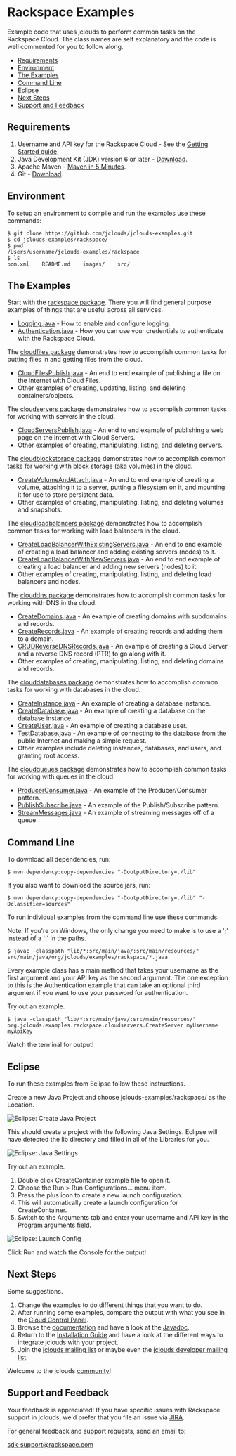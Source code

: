 # Rackspace Examples
Example code that uses jclouds to perform common tasks on the Rackspace Cloud. The class names are self explanatory and the code is well commented for you to follow along.

- [Requirements](#requirements)
- [Environment](#environment)
- [The Examples](#the-examples)
- [Command Line](#command-line)
- [Eclipse](#eclipse)
- [Next Steps](#next-steps)
- [Support and Feedback](#support-and-feedback)

## Requirements

1. Username and API key for the Rackspace Cloud - See the [Getting Started guide](http://www.jclouds.org/documentation/quickstart/rackspace/).
1. Java Development Kit (JDK) version 6 or later - [Download](http://www.oracle.com/technetwork/java/javase/downloads/index.html).
1. Apache Maven - [Maven in 5 Minutes](http://maven.apache.org/guides/getting-started/maven-in-five-minutes.html).
1. Git - [Download](http://git-scm.com/downloads).

## Environment
To setup an environment to compile and run the examples use these commands:

```
$ git clone https://github.com/jclouds/jclouds-examples.git
$ cd jclouds-examples/rackspace/
$ pwd
/Users/username/jclouds-examples/rackspace
$ ls
pom.xml    README.md    images/    src/
```

## The Examples

Start with the [rackspace package](https://github.com/jclouds/jclouds-examples/tree/master/rackspace/src/main/java/org/jclouds/examples/rackspace). There you will find general purpose examples of things that are useful across all services.

  * [Logging.java](https://github.com/jclouds/jclouds-examples/blob/master/rackspace/src/main/java/org/jclouds/examples/rackspace/Logging.java) - How to enable and configure logging.
  * [Authentication.java](https://github.com/jclouds/jclouds-examples/blob/master/rackspace/src/main/java/org/jclouds/examples/rackspace/Authentication.java) - How you can use your credentials to authenticate with the Rackspace Cloud.

The [cloudfiles package](https://github.com/jclouds/jclouds-examples/tree/master/rackspace/src/main/java/org/jclouds/examples/rackspace/cloudfiles) demonstrates how to accomplish common tasks for putting files in and getting files from the cloud.

  * [CloudFilesPublish.java](https://github.com/jclouds/jclouds-examples/blob/master/rackspace/src/main/java/org/jclouds/examples/rackspace/cloudfiles/CloudFilesPublish.java) - An end to end example of publishing a file on the internet with Cloud Files.
  * Other examples of creating, updating, listing, and deleting containers/objects.

The [cloudservers package](https://github.com/jclouds/jclouds-examples/tree/master/rackspace/src/main/java/org/jclouds/examples/rackspace/cloudservers) demonstrates how to accomplish common tasks for working with servers in the cloud.  

  * [CloudServersPublish.java](https://github.com/jclouds/jclouds-examples/blob/master/rackspace/src/main/java/org/jclouds/examples/rackspace/cloudservers/CloudServersPublish.java) - An end to end example of publishing a web page on the internet with Cloud Servers.
  * Other examples of creating, manipulating, listing, and deleting servers.

The [cloudblockstorage package](https://github.com/jclouds/jclouds-examples/tree/master/rackspace/src/main/java/org/jclouds/examples/rackspace/cloudblockstorage) demonstrates how to accomplish common tasks for working with block storage (aka volumes) in the cloud.  

  * [CreateVolumeAndAttach.java](https://github.com/jclouds/jclouds-examples/blob/master/rackspace/src/main/java/org/jclouds/examples/rackspace/cloudblockstorage/CreateVolumeAndAttach.java) - An end to end example of creating a volume, attaching it to a server, putting a filesystem on it, and mounting it for use to store persistent data.
  * Other examples of creating, manipulating, listing, and deleting volumes and snapshots.

The [cloudloadbalancers package](https://github.com/jclouds/jclouds-examples/tree/master/rackspace/src/main/java/org/jclouds/examples/rackspace/cloudloadbalancers) demonstrates how to accomplish common tasks for working with load balancers in the cloud.  

  * [CreateLoadBalancerWithExistingServers.java](https://github.com/jclouds/jclouds-examples/blob/master/rackspace/src/main/java/org/jclouds/examples/rackspace/cloudloadbalancers/CreateLoadBalancerWithExistingServers.java) - An end to end example of creating a load balancer and adding existing servers (nodes) to it.
  * [CreateLoadBalancerWithNewServers.java](https://github.com/jclouds/jclouds-examples/blob/master/rackspace/src/main/java/org/jclouds/examples/rackspace/cloudloadbalancers/CreateLoadBalancerWithNewServers.java) - An end to end example of creating a load balancer and adding new servers (nodes) to it.
  * Other examples of creating, manipulating, listing, and deleting load balancers and nodes.

The [clouddns package](https://github.com/jclouds/jclouds-examples/tree/master/rackspace/src/main/java/org/jclouds/examples/rackspace/clouddns) demonstrates how to accomplish common tasks for working with DNS in the cloud.  

  * [CreateDomains.java](https://github.com/jclouds/jclouds-examples/blob/master/rackspace/src/main/java/org/jclouds/examples/rackspace/clouddns/CreateDomains.java) - An example of creating domains with subdomains and records.
  * [CreateRecords.java](https://github.com/jclouds/jclouds-examples/blob/master/rackspace/src/main/java/org/jclouds/examples/rackspace/clouddns/CreateRecords.java) - An example of creating records and adding them to a domain.
  * [CRUDReverseDNSRecords.java](https://github.com/jclouds/jclouds-examples/blob/master/rackspace/src/main/java/org/jclouds/examples/rackspace/clouddns/CRUDReverseDNSRecords.java) - An example of creating a Cloud Server and a reverse DNS record (PTR) to go along with it.
  * Other examples of creating, manipulating, listing, and deleting domains and records.

The [clouddatabases package](https://github.com/jclouds/jclouds-examples/tree/master/rackspace/src/main/java/org/jclouds/examples/rackspace/clouddatabases) demonstrates how to accomplish common tasks for working with databases in the cloud.  

  * [CreateInstance.java](https://github.com/jclouds/jclouds-examples/blob/master/rackspace/src/main/java/org/jclouds/examples/rackspace/clouddatabases/CreateInstance.java) - An example of creating a database instance.
  * [CreateDatabase.java](https://github.com/jclouds/jclouds-examples/blob/master/rackspace/src/main/java/org/jclouds/examples/rackspace/clouddatabases/CreateDatabase.java) - An example of creating a database on the database instance.
  * [CreateUser.java](https://github.com/jclouds/jclouds-examples/blob/master/rackspace/src/main/java/org/jclouds/examples/rackspace/clouddatabases/CreateUser.java) - An example of creating a database user.
  * [TestDatabase.java](https://github.com/jclouds/jclouds-examples/blob/master/rackspace/src/main/java/org/jclouds/examples/rackspace/clouddatabases/TestDatabase.java) - An example of connecting to the database from the public Internet and making a simple request.
  * Other examples include deleting instances, databases, and users, and granting root access.

The [cloudqueues package](https://github.com/jclouds/jclouds-examples/tree/master/rackspace/src/main/java/org/jclouds/examples/rackspace/cloudqueues) demonstrates how to accomplish common tasks for working with queues in the cloud.

  * [ProducerConsumer.java](https://github.com/jclouds/jclouds-examples/blob/master/rackspace/src/main/java/org/jclouds/examples/rackspace/cloudqueues/ProducerConsumer.java) - An example of the Producer/Consumer pattern.
  * [PublishSubscribe.java](https://github.com/jclouds/jclouds-examples/blob/master/rackspace/src/main/java/org/jclouds/examples/rackspace/cloudqueues/PublishSubscribe.java) - An example of the Publish/Subscribe pattern.
  * [StreamMessages.java](https://github.com/jclouds/jclouds-examples/blob/master/rackspace/src/main/java/org/jclouds/examples/rackspace/cloudqueues/StreamMessages.java) - An example of streaming messages off of a queue.

## Command Line

To download all dependencies, run:

```
$ mvn dependency:copy-dependencies "-DoutputDirectory=./lib"
```

If you also want to download the source jars, run:

```
$ mvn dependency:copy-dependencies "-DoutputDirectory=./lib" "-Dclassifier=sources"
```

To run individual examples from the command line use these commands:

Note: If you're on Windows, the only change you need to make is to use a ';' instead of a ':' in the paths.

```
$ javac -classpath "lib/*:src/main/java/:src/main/resources/" src/main/java/org/jclouds/examples/rackspace/*.java
```

Every example class has a main method that takes your username as the first argument and your API key as the second argument. The one exception to this is the Authentication example that can take an optional third argument if you want to use your password for authentication.

Try out an example.

```
$ java -classpath "lib/*:src/main/java/:src/main/resources/" org.jclouds.examples.rackspace.cloudservers.CreateServer myUsername myApiKey
```
Watch the terminal for output!

## Eclipse
To run these examples from Eclipse follow these instructions.

Create a new Java Project and choose jclouds-examples/rackspace/ as the Location.

![Eclipse: Create Java Project](https://raw.github.com/jclouds/jclouds-examples/master/rackspace/images/Eclipse1.png "Eclipse: Create Java Project")

This should create a project with the following Java Settings. Eclipse will have detected the lib directory and filled in all of the Libraries for you.

![Eclipse: Java Settings](https://raw.github.com/jclouds/jclouds-examples/master/rackspace/images/Eclipse2.png "Eclipse: Java Settings")

Try out an example.

1. Double click CreateContainer example file to open it.
1. Choose the Run > Run Configurations... menu item.
1. Press the plus icon to create a new launch configuration.
1. This will automatically create a launch configuration for CreateContainer.
1. Switch to the Arguments tab and enter your username and API key in the Program arguments field.

![Eclipse: Launch Config](https://raw.github.com/jclouds/jclouds-examples/master/rackspace/images/Eclipse3.png "Eclipse: Launch Config")

Click Run and watch the Console for the output!

## Next Steps

Some suggestions.

1. Change the examples to do different things that you want to do.
1. After running some examples, compare the output with what you see in the [Cloud Control Panel](https://mycloud.rackspace.com/).
1. Browse the [documentation](http://www.jclouds.org/documentation/) and have a look at the [Javadoc](http://demobox.github.com/jclouds-maven-site/latest/apidocs).
1. Return to the [Installation Guide](http://www.jclouds.org/documentation/userguide/installation-guide/) and have a look at the different ways to integrate jclouds with your project.
1. Join the [jclouds mailing list](https://groups.google.com/forum/?fromgroups#!forum/jclouds) or maybe even the [jclouds developer mailing list](https://groups.google.com/forum/?fromgroups#!forum/jclouds-dev).

Welcome to the jclouds [community](http://www.jclouds.org/documentation/community/)!

## Support and Feedback

Your feedback is appreciated! If you have specific issues with Rackspace support in jclouds, we'd prefer that you file an issue via [JIRA](https://issues.apache.org/jira/browse/JCLOUDS).

For general feedback and support requests, send an email to:

[sdk-support@rackspace.com](mailto:sdk-support@rackspace.com)
